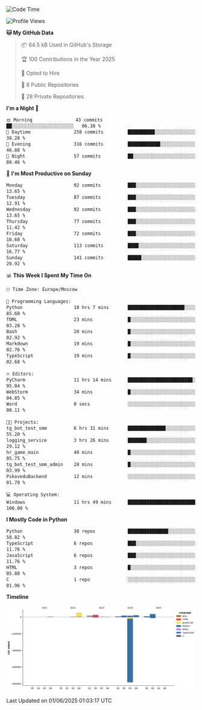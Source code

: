 <!--START_SECTION:waka-->
![Code Time](http://img.shields.io/badge/Code%20Time-683%20hrs%2052%20mins-blue)

![Profile Views](http://img.shields.io/badge/Profile%20Views-0-blue)

**🐱 My GitHub Data** 

> 📦 64.5 kB Used in GitHub's Storage 
 > 
> 🏆 100 Contributions in the Year 2025
 > 
> 💼 Opted to Hire
 > 
> 📜 8 Public Repositories 
 > 
> 🔑 28 Private Repositories 
 > 
**I'm a Night 🦉** 

```text
🌞 Morning                43 commits          ██░░░░░░░░░░░░░░░░░░░░░░░   06.38 % 
🌆 Daytime                258 commits         ██████████░░░░░░░░░░░░░░░   38.28 % 
🌃 Evening                316 commits         ████████████░░░░░░░░░░░░░   46.88 % 
🌙 Night                  57 commits          ██░░░░░░░░░░░░░░░░░░░░░░░   08.46 % 
```
📅 **I'm Most Productive on Sunday** 

```text
Monday                   92 commits          ███░░░░░░░░░░░░░░░░░░░░░░   13.65 % 
Tuesday                  87 commits          ███░░░░░░░░░░░░░░░░░░░░░░   12.91 % 
Wednesday                92 commits          ███░░░░░░░░░░░░░░░░░░░░░░   13.65 % 
Thursday                 77 commits          ███░░░░░░░░░░░░░░░░░░░░░░   11.42 % 
Friday                   72 commits          ███░░░░░░░░░░░░░░░░░░░░░░   10.68 % 
Saturday                 113 commits         ████░░░░░░░░░░░░░░░░░░░░░   16.77 % 
Sunday                   141 commits         █████░░░░░░░░░░░░░░░░░░░░   20.92 % 
```


📊 **This Week I Spent My Time On** 

```text
🕑︎ Time Zone: Europe/Moscow

💬 Programming Languages: 
Python                   10 hrs 7 mins       █████████████████████░░░░   85.60 % 
TOML                     23 mins             █░░░░░░░░░░░░░░░░░░░░░░░░   03.28 % 
Bash                     20 mins             █░░░░░░░░░░░░░░░░░░░░░░░░   02.92 % 
Markdown                 19 mins             █░░░░░░░░░░░░░░░░░░░░░░░░   02.76 % 
TypeScript               19 mins             █░░░░░░░░░░░░░░░░░░░░░░░░   02.68 % 

🔥 Editors: 
PyCharm                  11 hrs 14 mins      ████████████████████████░   95.04 % 
WebStorm                 34 mins             █░░░░░░░░░░░░░░░░░░░░░░░░   04.85 % 
Word                     0 secs              ░░░░░░░░░░░░░░░░░░░░░░░░░   00.11 % 

🐱‍💻 Projects: 
tg_bot_test_smm          6 hrs 31 mins       ██████████████░░░░░░░░░░░   55.20 % 
logging_service          3 hrs 26 mins       ███████░░░░░░░░░░░░░░░░░░   29.12 % 
hr_game_main             40 mins             █░░░░░░░░░░░░░░░░░░░░░░░░   05.75 % 
tg_bot_test_smm_admin    28 mins             █░░░░░░░░░░░░░░░░░░░░░░░░   03.99 % 
PskoveduBackend          12 mins             ░░░░░░░░░░░░░░░░░░░░░░░░░   01.70 % 

💻 Operating System: 
Windows                  11 hrs 49 mins      █████████████████████████   100.00 % 
```

**I Mostly Code in Python** 

```text
Python                   30 repos            ███████████████░░░░░░░░░░   58.82 % 
TypeScript               6 repos             ███░░░░░░░░░░░░░░░░░░░░░░   11.76 % 
JavaScript               6 repos             ███░░░░░░░░░░░░░░░░░░░░░░   11.76 % 
HTML                     3 repos             █░░░░░░░░░░░░░░░░░░░░░░░░   05.88 % 
C                        1 repo              ░░░░░░░░░░░░░░░░░░░░░░░░░   01.96 % 
```



**Timeline**

![Lines of Code chart](https://raw.githubusercontent.com/adlemx/adlemx/main/assets/bar_graph.png)


 Last Updated on 01/06/2025 01:03:17 UTC
<!--END_SECTION:waka-->
